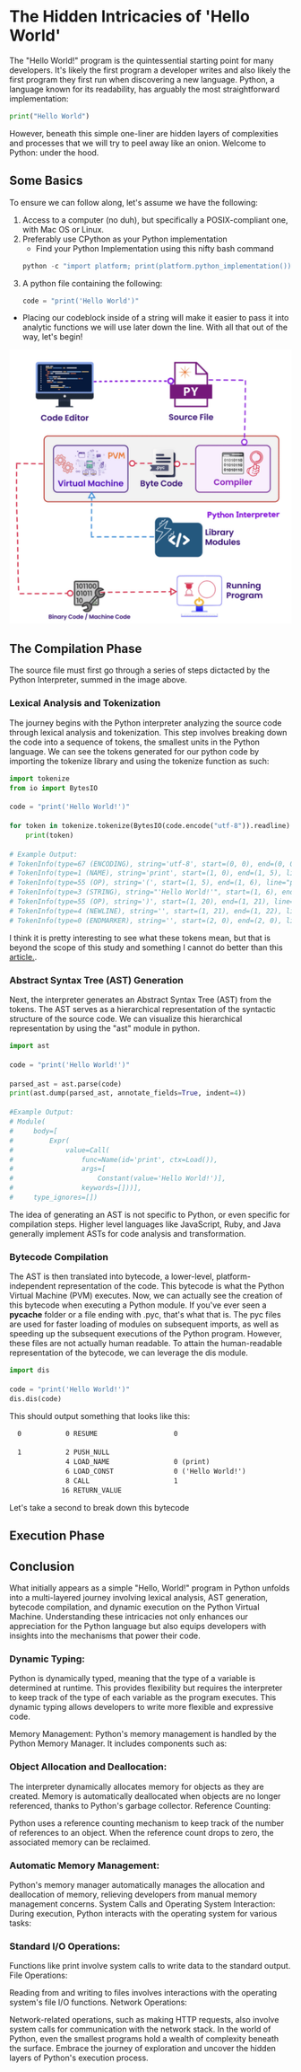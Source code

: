 # The Hidden Intricacies of 'Hello World'

The "Hello World!" program is the quintessential starting point for many developers. It's likely the first program a developer writes and also likely the first program they first run when discovering a new language.
Python, a language known for its readability, has arguably the most straightforward implementation:

```python
print("Hello World")
```
However, beneath this simple one-liner are hidden layers of complexities and processes that we will try to peel away like an onion. Welcome to Python: under the hood.

## Some Basics

To ensure we can follow along, let's assume we have the following:
1. Access to a computer (no duh), but specifically a POSIX-compliant one, with Mac OS or Linux.
1. Preferably use CPython as your Python implementation
    - Find your Python Implementation using this nifty bash command
    ```python 
    python -c "import platform; print(platform.python_implementation())"
    ```
1. A python file containing the following:
    ```python testing.py
    code = "print('Hello World')"
    ```
  - Placing our codeblock inside of a string will make it easier to pass it into analytic functions we will use later down the line.
With all that out of the way, let's begin!

![Source Code -> Python Interpreter -> Machine Code -> Execution](/py_interpreter.png)

## The Compilation Phase
The source file must first go through a series of steps dictacted by the Python Interpreter, summed in the image above.


### Lexical Analysis and Tokenization
The journey begins with the Python interpreter analyzing the source code through lexical analysis and tokenization. This step involves breaking down the code into a sequence of tokens, the smallest units in the Python language. We can see the tokens generated for our python code by importing the tokenize library and using the tokenize function as such:
```python
import tokenize
from io import BytesIO

code = "print('Hello World!')"

for token in tokenize.tokenize(BytesIO(code.encode("utf-8")).readline):
    print(token)

# Example Output:
# TokenInfo(type=67 (ENCODING), string='utf-8', start=(0, 0), end=(0, 0), line='')
# TokenInfo(type=1 (NAME), string='print', start=(1, 0), end=(1, 5), line="print('Hello World!')")
# TokenInfo(type=55 (OP), string='(', start=(1, 5), end=(1, 6), line="print('Hello World!')")
# TokenInfo(type=3 (STRING), string="'Hello World!'", start=(1, 6), end=(1, 20), line="print('Hello World!')")
# TokenInfo(type=55 (OP), string=')', start=(1, 20), end=(1, 21), line="print('Hello World!')")
# TokenInfo(type=4 (NEWLINE), string='', start=(1, 21), end=(1, 22), line="print('Hello World!')")
# TokenInfo(type=0 (ENDMARKER), string='', start=(2, 0), end=(2, 0), line='')
```

I think it is pretty interesting to see what these tokens mean, but that is beyond the scope of this study and something I cannot do better than this [article.](https://www.asmeurer.com/brown-water-python/tokens.html). 

### Abstract Syntax Tree (AST) Generation
Next, the interpreter generates an Abstract Syntax Tree (AST) from the tokens. The AST serves as a hierarchical representation of the syntactic structure of the source code. We can visualize this hierarchical representation by using the "ast" module in python.
```python
import ast

code = "print('Hello World!')"

parsed_ast = ast.parse(code)
print(ast.dump(parsed_ast, annotate_fields=True, indent=4))

#Example Output:
# Module(
#     body=[
#         Expr(
#             value=Call(
#                 func=Name(id='print', ctx=Load()),
#                 args=[
#                     Constant(value='Hello World!')],
#                 keywords=[]))],
#     type_ignores=[])
```
The idea of generating an AST is not specific to Python, or even specific for compilation steps. Higher level languages like JavaScript, Ruby, and Java generally implement ASTs for code analysis and transformation.

### Bytecode Compilation

The AST is then translated into bytecode, a lower-level, platform-independent representation of the code. This bytecode is what the Python Virtual Machine (PVM) executes. Now, we can actually see the creation of this bytecode when executing a Python module. If you've ever seen a __pycache__ folder or a file ending with .pyc, that's what that is. The pyc files are used for faster loading of modules on subsequent imports, as well as speeding up the subsequent executions of the Python program. However, these files are not actually human readable. To attain the human-readable representation of the bytecode, we can leverage the dis module.
```python
import dis

code = "print('Hello World!')"
dis.dis(code)
``` 
This should output something that looks like this:
```txt
  0           0 RESUME                   0

  1           2 PUSH_NULL
              4 LOAD_NAME                0 (print)
              6 LOAD_CONST               0 ('Hello World!')
              8 CALL                     1
             16 RETURN_VALUE
```
Let's take a second to break down this bytecode


## Execution Phase

## Conclusion
What initially appears as a simple "Hello, World!" program in Python unfolds into a multi-layered journey involving lexical analysis, AST generation, bytecode compilation, and dynamic execution on the Python Virtual Machine. Understanding these intricacies not only enhances our appreciation for the Python language but also equips developers with insights into the mechanisms that power their code.

### Dynamic Typing:
Python is dynamically typed, meaning that the type of a variable is determined at runtime. This provides flexibility but requires the interpreter to keep track of the type of each variable as the program executes. This dynamic typing allows developers to write more flexible and expressive code.

Memory Management:
Python's memory management is handled by the Python Memory Manager. It includes components such as:

### Object Allocation and Deallocation:

The interpreter dynamically allocates memory for objects as they are created.
Memory is automatically deallocated when objects are no longer referenced, thanks to Python's garbage collector.
Reference Counting:

Python uses a reference counting mechanism to keep track of the number of references to an object. When the reference count drops to zero, the associated memory can be reclaimed.
### Automatic Memory Management:

Python's memory manager automatically manages the allocation and deallocation of memory, relieving developers from manual memory management concerns.
System Calls and Operating System Interaction:
During execution, Python interacts with the operating system for various tasks:

### Standard I/O Operations:

Functions like print involve system calls to write data to the standard output.
File Operations:

Reading from and writing to files involves interactions with the operating system's file I/O functions.
Network Operations:

Network-related operations, such as making HTTP requests, also involve system calls for communication with the network stack.
In the world of Python, even the smallest programs hold a wealth of complexity beneath the surface. Embrace the journey of exploration and uncover the hidden layers of Python's execution process.





